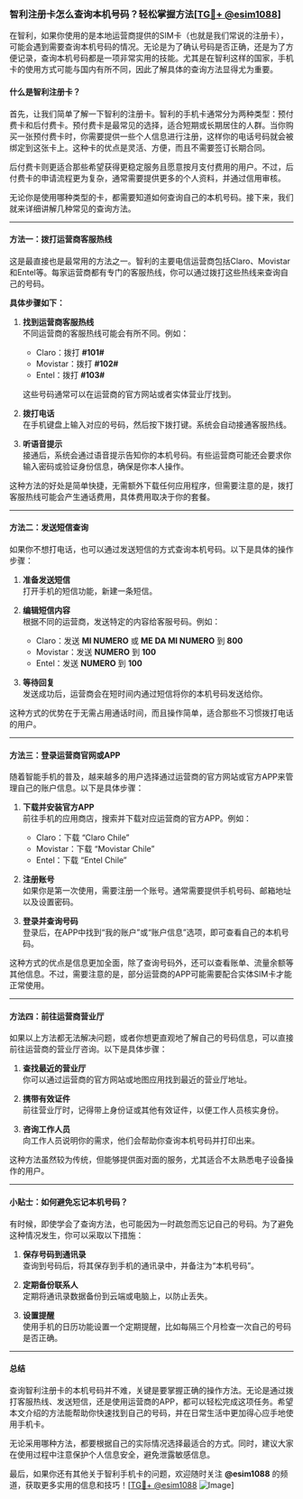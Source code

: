 ### 智利注册卡怎么查询本机号码？轻松掌握方法[[TG💪+ @esim1088](https://t.me/s/esim1088)]

在智利，如果你使用的是本地运营商提供的SIM卡（也就是我们常说的注册卡），可能会遇到需要查询本机号码的情况。无论是为了确认号码是否正确，还是为了方便记录，查询本机号码都是一项非常实用的技能。尤其是在智利这样的国家，手机卡的使用方式可能与国内有所不同，因此了解具体的查询方法显得尤为重要。

#### 什么是智利注册卡？

首先，让我们简单了解一下智利的注册卡。智利的手机卡通常分为两种类型：预付费卡和后付费卡。预付费卡是最常见的选择，适合短期或长期居住的人群。当你购买一张预付费卡时，你需要提供一些个人信息进行注册，这样你的电话号码就会被绑定到这张卡上。这种卡的优点是灵活、方便，而且不需要签订长期合同。

后付费卡则更适合那些希望获得更稳定服务且愿意按月支付费用的用户。不过，后付费卡的申请流程更为复杂，通常需要提供更多的个人资料，并通过信用审核。

无论你是使用哪种类型的卡，都需要知道如何查询自己的本机号码。接下来，我们就来详细讲解几种常见的查询方法。

---

#### 方法一：拨打运营商客服热线

这是最直接也是最常用的方法之一。智利的主要电信运营商包括Claro、Movistar和Entel等。每家运营商都有专门的客服热线，你可以通过拨打这些热线来查询自己的号码。

**具体步骤如下：**

1. **找到运营商客服热线**  
   不同运营商的客服热线可能会有所不同。例如：
   - Claro：拨打 **#101#**
   - Movistar：拨打 **#102#**
   - Entel：拨打 **#103#**

   这些号码通常可以在运营商的官方网站或者实体营业厅找到。

2. **拨打电话**  
   在手机键盘上输入对应的号码，然后按下拨打键。系统会自动接通客服热线。

3. **听语音提示**  
   接通后，系统会通过语音提示告知你的本机号码。有些运营商可能还会要求你输入密码或验证身份信息，确保是你本人操作。

这种方法的好处是简单快捷，无需额外下载任何应用程序，但需要注意的是，拨打客服热线可能会产生通话费用，具体费用取决于你的套餐。

---

#### 方法二：发送短信查询

如果你不想打电话，也可以通过发送短信的方式查询本机号码。以下是具体的操作步骤：

1. **准备发送短信**  
   打开手机的短信功能，新建一条短信。

2. **编辑短信内容**  
   根据不同的运营商，发送特定的内容给客服号码。例如：
   - Claro：发送 **MI NUMERO** 或 **ME DA MI NUMERO** 到 **800**
   - Movistar：发送 **NUMERO** 到 **100**
   - Entel：发送 **NUMERO** 到 **100**

3. **等待回复**  
   发送成功后，运营商会在短时间内通过短信将你的本机号码发送给你。

这种方式的优势在于无需占用通话时间，而且操作简单，适合那些不习惯拨打电话的用户。

---

#### 方法三：登录运营商官网或APP

随着智能手机的普及，越来越多的用户选择通过运营商的官方网站或官方APP来管理自己的账户信息。以下是具体步骤：

1. **下载并安装官方APP**  
   前往手机的应用商店，搜索并下载对应运营商的官方APP。例如：
   - Claro：下载 “Claro Chile”
   - Movistar：下载 “Movistar Chile”
   - Entel：下载 “Entel Chile”

2. **注册账号**  
   如果你是第一次使用，需要注册一个账号。通常需要提供手机号码、邮箱地址以及设置密码。

3. **登录并查询号码**  
   登录后，在APP中找到“我的账户”或“账户信息”选项，即可查看自己的本机号码。

这种方式的优点是信息更加全面，除了查询号码外，还可以查看账单、流量余额等其他信息。不过，需要注意的是，部分运营商的APP可能需要配合实体SIM卡才能正常使用。

---

#### 方法四：前往运营商营业厅

如果以上方法都无法解决问题，或者你想更直观地了解自己的号码信息，可以直接前往运营商的营业厅咨询。以下是具体步骤：

1. **查找最近的营业厅**  
   你可以通过运营商的官方网站或地图应用找到最近的营业厅地址。

2. **携带有效证件**  
   前往营业厅时，记得带上身份证或其他有效证件，以便工作人员核实身份。

3. **咨询工作人员**  
   向工作人员说明你的需求，他们会帮助你查询本机号码并打印出来。

这种方法虽然较为传统，但能够提供面对面的服务，尤其适合不太熟悉电子设备操作的用户。

---

#### 小贴士：如何避免忘记本机号码？

有时候，即使学会了查询方法，也可能因为一时疏忽而忘记自己的号码。为了避免这种情况发生，你可以采取以下措施：

1. **保存号码到通讯录**  
   查询到号码后，将其保存到手机的通讯录中，并备注为“本机号码”。

2. **定期备份联系人**  
   定期将通讯录数据备份到云端或电脑上，以防止丢失。

3. **设置提醒**  
   使用手机的日历功能设置一个定期提醒，比如每隔三个月检查一次自己的号码是否正确。

---

#### 总结

查询智利注册卡的本机号码并不难，关键是要掌握正确的操作方法。无论是通过拨打客服热线、发送短信，还是使用运营商的APP，都可以轻松完成这项任务。希望本文介绍的方法能帮助你快速找到自己的号码，并在日常生活中更加得心应手地使用手机卡。

无论采用哪种方法，都要根据自己的实际情况选择最适合的方式。同时，建议大家在使用过程中注意保护个人信息安全，避免泄露敏感信息。

最后，如果你还有其他关于智利手机卡的问题，欢迎随时关注 **@esim1088** 的频道，获取更多实用的信息和技巧！[[TG💪+ @esim1088](https://t.me/s/esim1088) ![Image](https://i.postimg.cc/4NQfJmqS/Snipaste-2025-05-13-00-14-12.png)]